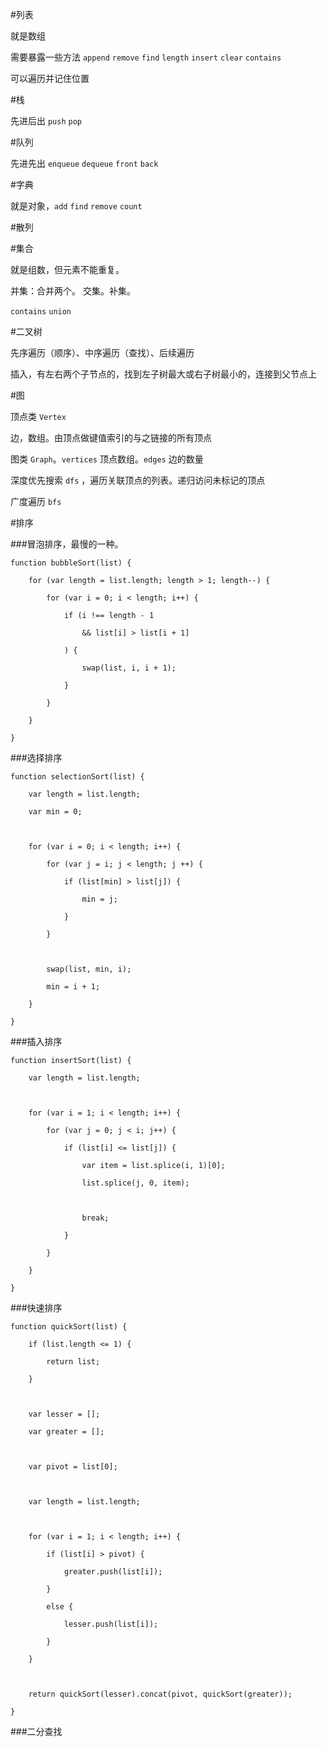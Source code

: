 #列表

就是数组

需要暴露一些方法 `append` `remove` `find` `length` `insert` `clear` `contains` 

可以遍历并记住位置



#栈

先进后出 `push` `pop` 



#队列

先进先出 `enqueue` `dequeue` `front` `back`



#字典

就是对象，`add` `find` `remove` `count` 



#散列



#集合

就是组数，但元素不能重复。

并集：合并两个。 交集。补集。

`contains` `union`



#二叉树

先序遍历（顺序）、中序遍历（查找）、后续遍历

插入，有左右两个子节点的，找到左子树最大或右子树最小的，连接到父节点上



#图

顶点类 `Vertex`

边，数组。由顶点做键值索引的与之链接的所有顶点

图类 `Graph`。`vertices` 顶点数组。`edges` 边的数量

深度优先搜索 `dfs` ，遍历关联顶点的列表。递归访问未标记的顶点

广度遍历 `bfs` 



#排序

###冒泡排序，最慢的一种。

    function bubbleSort(list) {

	    for (var length = list.length; length > 1; length--) {

		    for (var i = 0; i < length; i++) {

			    if (i !== length - 1

				    && list[i] > list[i + 1]

			    ) {

				    swap(list, i, i + 1);

			    }

		    }

	    }

    }

###选择排序

    function selectionSort(list) {

        var length = list.length;

        var min = 0;



        for (var i = 0; i < length; i++) {

            for (var j = i; j < length; j ++) {

                if (list[min] > list[j]) {

                    min = j;

                }

            }

            

            swap(list, min, i);

            min = i + 1;

        }

    }



###插入排序

    function insertSort(list) {

    	var length = list.length;

    

    	for (var i = 1; i < length; i++) {

    		for (var j = 0; j < i; j++) {

    			if (list[i] <= list[j]) {

    				var item = list.splice(i, 1)[0];

    				list.splice(j, 0, item);

    

    				break;

    			}

    		}

    	}

    }



###快速排序

    function quickSort(list) {

        if (list.length <= 1) {

            return list;

        }



        var lesser = [];

        var greater = [];



        var pivot = list[0];



        var length = list.length;



        for (var i = 1; i < length; i++) {

            if (list[i] > pivot) {

                greater.push(list[i]);

            }

            else {

                lesser.push(list[i]);

            }

        }



        return quickSort(lesser).concat(pivot, quickSort(greater));

    }



###二分查找



